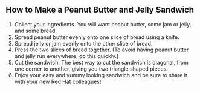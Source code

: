 ## How to Make a Peanut Butter and Jelly Sandwich
1. Collect your ingredients. You will want peanut butter, some jam or jelly, and some bread.
2. Spread peanut butter evenly onto one slice of bread using a knife.
3. Spread jelly or jam evenly onto the other slice of bread.
4. Press the two slices of bread together. (To avoid having peanut butter and jelly run everywhere, do this quickly.)
5. Cut the sandwich. The best way to cut the sandwich is diagonal, from one corner to another, giving you two triangle shaped pieces.
6. Enjoy your easy and yummy looking sandwich and be sure to share it with your new Red Hat colleagues!





